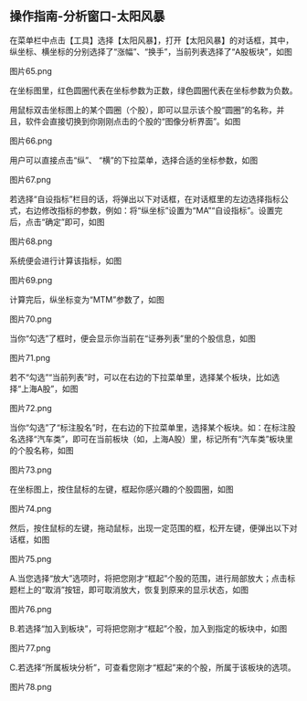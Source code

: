 ## 操作指南-分析窗口-太阳风暴

在菜单栏中点击【工具】选择【太阳风暴】，打开【太阳风暴】的对话框，其中，纵坐标、横坐标的分别选择了“涨幅”、“换手”，当前列表选择了“A股板块”，如图

图片65.png

在坐标图里，红色圆圈代表在坐标参数为正数，绿色圆圈代表在坐标参数为负数。

用鼠标双击坐标图上的某个圆圈（个股），即可以显示该个股“圆圈”的名称，并且，软件会直接切换到你刚刚点击的个股的“图像分析界面”。如图

图片66.png

用户可以直接点击“纵”、 “横”的下拉菜单，选择合适的坐标参数，如图

图片67.png

若选择“自设指标”栏目的话，将弹出以下对话框，在对话框里的左边选择指标公式，右边修改指标的参数，例如：将“纵坐标”设置为“MA”“自设指标”。设置完后，点击“确定”即可，如图

图片68.png

系统便会进行计算该指标，如图

图片69.png

计算完后，纵坐标变为“MTM”参数了，如图

图片70.png

当你“勾选”了框时，便会显示你当前在“证券列表”里的个股信息，如图

图片71.png

若不“勾选”“当前列表”时，可以在右边的下拉菜单里，选择某个板块，比如选择“上海A股”，如图

图片72.png

当你“勾选”了“标注股名”时，在右边的下拉菜单里，选择某个板块。如：在标注股名选择“汽车类”，即可在当前板块（如，上海A股）里，标记所有“汽车类”板块里的个股名称，如图

图片73.png

在坐标图上，按住鼠标的左键，框起你感兴趣的个股圆圈，如图

图片74.png

然后，按住鼠标的左键，拖动鼠标，出现一定范围的框，松开左键，便弹出以下对话框，如图

图片75.png

A.当您选择“放大”选项时，将把您刚才“框起”个股的范围，进行局部放大；点击标题栏上的“取消”按钮，即可取消放大，恢复到原来的显示状态，如图

图片76.png

B.若选择“加入到板块”，可将把您刚才“框起”个股，加入到指定的板块中，如图

图片77.png

C.若选择“所属板块分析”，可查看您刚才“框起”来的个股，所属于该板块的选项。

图片78.png